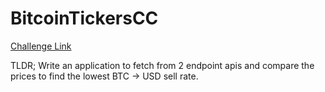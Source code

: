 # BitcoinTickersCC

[Challenge Link](https://github.com/Shaunwild97/CodingChallenges/tree/master/bitcoin-tickers)

TLDR; Write an application to fetch from 2 endpoint apis and compare the prices to find the lowest BTC -> USD sell rate.